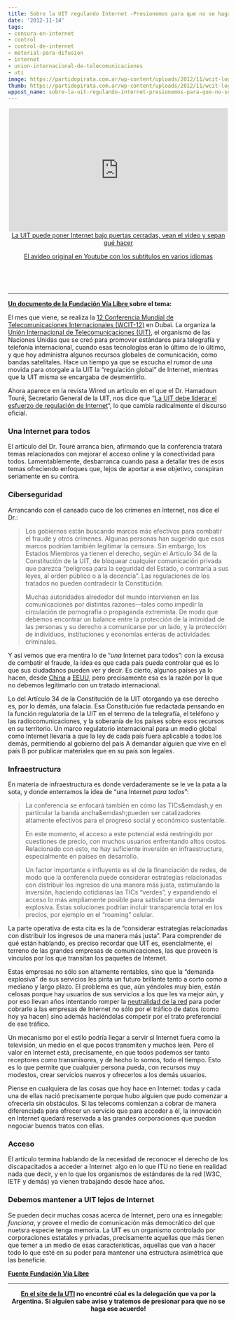 ```yaml
---
title: Sobre la UIT regulando Internet -Presionemos para que no se haga.
date: '2012-11-14'
tags:
- censura-en-internet
- control
- control-de-internet
- material-para-difusion
- internet
- union-internacional-de-telecomunicaciones
- uti
image: https://partidopirata.com.ar/wp-content/uploads/2012/11/wcit-logo-web.png
thumb: https://partidopirata.com.ar/wp-content/uploads/2012/11/wcit-logo-web-150x150.png
wppost_name: sobre-la-uit-regulando-internet-presionemos-para-que-no-se-haga
---
```


<center>
<iframe src="http://player.vimeo.com/video/53504965?badge=0" frameborder="0" width="500" height="281"></iframe></center><center></center><center><a href="http://vimeo.com/53504965">La UIT puede poner Internet bajo puertas cerradas, vean el video y sepan qué hacer</a></center>
<p style="text-align: center;"><a href="http://youtu.be/XzNQarkk95Q" target="_blank">El avideo original en Youtube con los subtítulos en varios idiomas</a></p>
&nbsp;

&nbsp;

<hr />

<strong><a href="http://www.vialibre.org.ar/2012/11/08/uit-regulando-internet-es-un-peligro-para-los-usuarios/" target="_blank">Un documento de la Fundación Vía Libre </a> sobre el tema:</strong>
<div>

El mes que viene, se realiza la <a href="http://www.itu.int/en/wcit-12/Pages/default.aspx">12 Conferencia Mundial de Telecomunicaciones Internacionales (WCIT-12)</a> en Dubai. La organiza la <a href="http://www.itu.int/">Unión Internacional de Telecomunicaciones (UIT)</a>, el organismo de las Naciones Unidas que se creó para promover estándares para telegrafía y telefonía internacional, cuando esas tecnologías eran lo último de lo último, y que hoy administra algunos recursos globales de comunicación, como bandas satelitales. Hace un tiempo ya que se escucha el rumor de una movida para otorgale a la UIT la “regulación global” de Internet, mientras que la UIT misma se encargaba de desmentirlo.

Ahora aparece en la revista Wired un artículo en el que el Dr. Hamadoun Touré, Secretario General de la UIT, nos dice que “<a href="http://www.wired.com/opinion/2012/11/head-of-itu-un-should-internet-regulation-effort/">La UIT debe liderar el esfuerzo de regulación de Internet</a>“, lo que cambia radicalmente el discurso oficial.
<h3>Una Internet para todos</h3>
El artículo del Dr. Touré arranca bien, afirmando que la conferencia tratará temas relacionados con mejorar el acceso online y la conectividad para todos. Lamentablemente, desbarranca cuando pasa a detallar tres de esos temas ofreciendo enfoques que, lejos de aportar a ese objetivo, conspiran seriamente en su contra.
<h3>Ciberseguridad</h3>
Arrancando con el cansado cuco de los crímenes en Internet, nos dice el Dr.:
<blockquote>Los gobiernos están buscando marcos más efectivos para combatir el fraude y otros crímenes. Algunas personas han sugerido que esos marcos podrían también legitimar la censura. Sin embargo, los Estados Miembros ya tienen el derecho, según el Artículo 34 de la Constitución de la UIT, de bloquear cualquier comunicación privada que parezca “peligrosa para la seguridad del Estado, o contraria a sus leyes, al orden público o a la decencia”. Las regulaciones de los tratados no pueden contradecir la Constitución.

Muchas autoridades alrededor del mundo intervienen en las comunicaciones por distintas razones—tales como impedir la circulación de pornografía o propaganda extremista. De modo que debemos encontrar un balance entre la protección de la intimidad de las personas y su derecho a comunicarse por un lado, y la protección de individuos, instituciones y economías enteras de actividades criminales.</blockquote>
Y así vemos que era mentira lo de “<em>una</em> Internet para todos”: con la excusa de combatir el fraude, la idea es que cada país pueda controlar qué es lo que sus ciudadanos pueden ver y decir. Es cierto, algunos países ya lo hacen, desde <a href="https://es.wikipedia.org/wiki/Censura_de_Internet_en_la_Rep%C3%BAblica_Popular_China">China</a> a <a href="https://en.wikipedia.org/wiki/Internet_censorship_in_the_United_States">EEUU</a>, pero precisamente esa es la razón por la que no debemos legitimarlo con un tratado internacional.

Lo del Artículo 34 de la Constitución de la UIT otorgando ya ese derecho es, por lo demás, una falacia. Esa Constitución fue redactada pensando en la función regulatoria de la UIT en el terreno de la telegrafía, el teléfono y las radiocomunicaciones, y la soberanía de los países sobre esos recursos en su territorio. Un marco regulatorio internacional para un medio global como Internet llevaría a que la ley de cada país fuera aplicable a todos los demás, permitiendo al gobierno del país A demandar alguien que vive en el país B por publicar materiales que en su país son legales.
<h3>Infraestructura</h3>
En materia de infraestructura es donde verdaderamente se le ve la pata a la sota, y donde enterramos la idea de “una Internet <em>para todos</em>”:
<blockquote>La conferencia se enfocará también en cómo las TICs&amp;emdash;y en particular la banda ancha&amp;emdash;pueden ser catalizadores altamente efectivos para el progreso social y económico sustentable.

En este momento, el acceso a este potencial está restringido por cuestiones de precio, con muchos usuarios enfrentando altos costos. Relacionado con esto, no hay suficiente inversión en infraestructura, especialmente en países en desarrollo.

Un factor importante e influyente es el de la financiación de redes, de modo que la conferencia puede considerar estrategias relacionadas con distribuir los ingresos de una manera más justa, estimulando la inversión, haciendo cotidianas las TICs “verdes”, y expandiendo el acceso lo más ampliamente posible para satisfacer una demanda explosiva. Estas soluciones podrían incluir transparencia total en los precios, por ejemplo en el “roaming” celular.</blockquote>
La parte operativa de esta cita es la de “considerar estrategias relacionadas con distribuir los ingresos de una manera más justa”. Para comprender de qué están hablando, es preciso recordar que UIT es, esencialmente, el terreno de las grandes empresas de comunicaciones, las que proveen ls vínculos por los que transitan los paquetes de Internet.

Estas empresas no sólo son altamente rentables, sino que la “demanda explosiva” de sus servicios les pinta un futuro brillante tanto a corto como a mediano y largo plazo. El problema es que, aún yéndoles muy bien, están celosas porque hay usuarios de sus servicios a los que les va mejor aún, y por eso llevan años intentando romper la <a href="https://es.wikipedia.org/wiki/Neutralidad_de_red">neutralidad de la red</a> para poder cobrarle a las empresas de Internet no sólo por el tráfico de datos (como hoy ya hacen) sino además haciéndolas competir por el trato preferencial de ese tráfico.

Un mecanismo por el estilo podría llegar a servir si Internet fuera como la televisión, un medio en el que pocos transmiten y muchos leen. Pero el valor en Internet está, precisamente, en que todos podemos ser tanto receptores como transmisores, y de hecho lo somos, todo el tiempo. Esto es lo que permite que cualquier persona pueda, con recursos muy modestos, crear servicios nuevos y ofrecerlos a los demás usuarios.

Piense en cualquiera de las cosas que hoy hace en Internet: todas y cada una de ellas nació precisamente porque hubo alguien que pudo comenzar a ofrecerla sin obstáculos. Si las telecoms comienzan a cobrar de manera diferenciada para ofrecer un servicio que para acceder a él, la innovación en Internet quedará reservada a las grandes corporaciones que puedan negociar buenos tratos con ellas.
<h3>Acceso</h3>
El artículo termina hablando de la necesidad de reconocer el derecho de los discapacitados a acceder a Internet  algo en lo que ITU no tiene en realidad nada que decir, y en lo que los organismos de estándares de la red (W3C, IETF y demás) ya vienen trabajando desde hace años.
<h3>Debemos mantener a UIT lejos de Internet</h3>
Se pueden decir muchas cosas acerca de Internet, pero una es innegable: <em>funciona</em>, y provee el medio de comunicación más democrático del que nuetsra especie tenga memoria. La UIT es un organismo controlado por corporaciones estatales y privadas, precisamente aquellas que más tienen que temer a un medio de esas características, aquellas que van a hacer todo lo que esté en su poder para mantener una estructura asimétrica que las beneficie.

<strong><a href="http://www.vialibre.org.ar/2012/11/08/uit-regulando-internet-es-un-peligro-para-los-usuarios/" target="_blank">Fuente Fundación Vía Libre </a> </strong>

</div>

<hr />
<p style="text-align: center;"><strong><a href="http://www.itu.int/en/pages/default.aspx" target="_blank">En el site de la UTI</a> no encontré cúal es la delegación que va por la Argentina.</strong>
<strong> Si alguien sabe avise y tratemos de presionar para que no se haga ese acuerdo!</strong></p>
